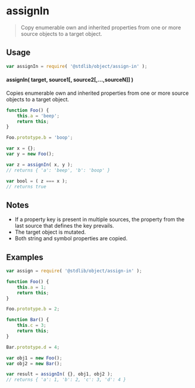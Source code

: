 <!--

@license Apache-2.0

Copyright (c) 2025 The Stdlib Authors.

Licensed under the Apache License, Version 2.0 (the "License");
you may not use this file except in compliance with the License.
You may obtain a copy of the License at

   http://www.apache.org/licenses/LICENSE-2.0

Unless required by applicable law or agreed to in writing, software
distributed under the License is distributed on an "AS IS" BASIS,
WITHOUT WARRANTIES OR CONDITIONS OF ANY KIND, either express or implied.
See the License for the specific language governing permissions and
limitations under the License.

-->

# assignIn

> Copy enumerable own and inherited properties from one or more source objects to a target object.

<!-- Section to include introductory text. Make sure to keep an empty line after the intro `section` element and another before the `/section` close. -->

<section class="intro">

</section>

<!-- /.intro -->

<!-- Package usage documentation. -->

<section class="usage">

## Usage

```javascript
var assignIn = require( '@stdlib/object/assign-in' );
```

#### assignIn( target, source1\[, source2\[,...,sourceN]] )

Copies enumerable own and inherited properties from one or more source objects to a target object.

```javascript
function Foo() {
    this.a = 'beep';
    return this;
}

Foo.prototype.b = 'boop';

var x = {};
var y = new Foo();

var z = assignIn( x, y );
// returns { 'a': 'beep', 'b': 'boop' }

var bool = ( z === x );
// returns true
```

</section>

<!-- /.usage -->

<!-- Package usage notes. Make sure to keep an empty line after the `section` element and another before the `/section` close. -->

<section class="notes">

## Notes

-   If a property key is present in multiple sources, the property from the last source that defines the key prevails.
-   The target object is mutated.
-   Both string and symbol properties are copied.

</section>

<!-- /.notes -->

<!-- Package usage examples. -->

<section class="examples">

## Examples

<!-- eslint no-undef: "error" -->

```javascript
var assign = require( '@stdlib/object/assign-in' );

function Foo() {
    this.a = 1;
    return this;
}

Foo.prototype.b = 2;

function Bar() {
    this.c = 3;
    return this;
}

Bar.prototype.d = 4;

var obj1 = new Foo();
var obj2 = new Bar();

var result = assignIn( {}, obj1, obj2 );
// returns { 'a': 1, 'b': 2, 'c': 3, 'd': 4 }
```

</section>

<!-- /.examples -->

<!-- Section to include cited references. If references are included, add a horizontal rule *before* the section. Make sure to keep an empty line after the `section` element and another before the `/section` close. -->

<section class="references">

</section>

<!-- /.references -->

<!-- Section for related `stdlib` packages. Do not manually edit this section, as it is automatically populated. -->

<section class="related">

<!-- /.related -->

<!-- Section for all links. Make sure to keep an empty line after the `section` element and another before the `/section` close. -->

<section class="links">

<!-- <related-links> -->

<!-- </related-links> -->

</section>

<!-- /.links -->
